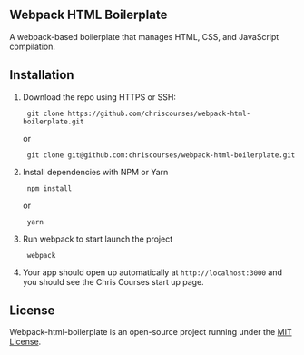 ## Webpack HTML Boilerplate

A webpack-based boilerplate that manages HTML, CSS, and JavaScript compilation.

## Installation

1. Download the repo using HTTPS or SSH:

        git clone https://github.com/chriscourses/webpack-html-boilerplate.git

    or

        git clone git@github.com:chriscourses/webpack-html-boilerplate.git

2. Install dependencies with NPM or Yarn

        npm install

    or

        yarn

3. Run webpack to start launch the project

        webpack

4. Your app should open up automatically at `http://localhost:3000` and you should see the Chris Courses start up page.

## License

Webpack-html-boilerplate is an open-source project running under the [MIT License](https://opensource.org/licenses/MIT).
